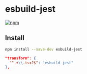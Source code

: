 # esbuild-jest

[![npm](https://img.shields.io/npm/v/esbuild-jest.svg)](https://www.npmjs.com/package/esbuild-jest)

## Install

```bash
npm install --save-dev esbuild-jest
```

```json
"transform": {
  "^.+\\.tsx?$": "esbuild-jest"
},
```